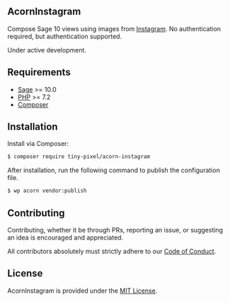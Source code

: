 ## AcornInstagram

Compose Sage 10 views using images from [Instagram](https://www.youtube.com/watch?v=oHg5SJYRHA0). No authentication required, but authentication supported.

Under active development.

## Requirements

- [Sage](https://github.com/roots/sage) >= 10.0
- [PHP](https://secure.php.net/manual/en/install.php) >= 7.2
- [Composer](https://getcomposer.org)

## Installation

Install via Composer:

```bash
$ composer require tiny-pixel/acorn-instagram
```

After installation, run the following command to publish the configuration file.

```bash
$ wp acorn vendor:publish
```

## Contributing

Contributing, whether it be through PRs, reporting an issue, or suggesting an idea is encouraged and appreciated.

All contributors absolutely must strictly adhere to our [Code of Conduct](https://github.com/pixelcollective/acorn-instagram/blob/master/LICENSE.md).

## License

AcornInstagram is provided under the [MIT License](https://github.com/pixelcollective/acorn-instagram/blob/master/LICENSE.md).
